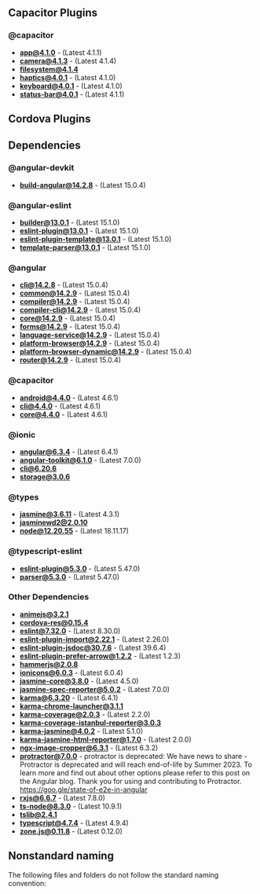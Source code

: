 ## Capacitor Plugins

### @capacitor
- **app@4.1.0** - (Latest 4.1.1)
- **camera@4.1.3** - (Latest 4.1.4)
- **filesystem@4.1.4**
- **haptics@4.0.1** - (Latest 4.1.0)
- **keyboard@4.0.1** - (Latest 4.1.0)
- **status-bar@4.0.1** - (Latest 4.1.1)
## Cordova Plugins

## Dependencies

### @angular-devkit
- **build-angular@14.2.8** - (Latest 15.0.4)
### @angular-eslint
- **builder@13.0.1** - (Latest 15.1.0)
- **eslint-plugin@13.0.1** - (Latest 15.1.0)
- **eslint-plugin-template@13.0.1** - (Latest 15.1.0)
- **template-parser@13.0.1** - (Latest 15.1.0)
### @angular
- **cli@14.2.8** - (Latest 15.0.4)
- **common@14.2.9** - (Latest 15.0.4)
- **compiler@14.2.9** - (Latest 15.0.4)
- **compiler-cli@14.2.9** - (Latest 15.0.4)
- **core@14.2.9** - (Latest 15.0.4)
- **forms@14.2.9** - (Latest 15.0.4)
- **language-service@14.2.9** - (Latest 15.0.4)
- **platform-browser@14.2.9** - (Latest 15.0.4)
- **platform-browser-dynamic@14.2.9** - (Latest 15.0.4)
- **router@14.2.9** - (Latest 15.0.4)
### @capacitor
- **android@4.4.0** - (Latest 4.6.1)
- **cli@4.4.0** - (Latest 4.6.1)
- **core@4.4.0** - (Latest 4.6.1)
### @ionic
- **angular@6.3.4** - (Latest 6.4.1)
- **angular-toolkit@6.1.0** - (Latest 7.0.0)
- **cli@6.20.6**
- **storage@3.0.6**
### @types
- **jasmine@3.6.11** - (Latest 4.3.1)
- **jasminewd2@2.0.10**
- **node@12.20.55** - (Latest 18.11.17)
### @typescript-eslint
- **eslint-plugin@5.3.0** - (Latest 5.47.0)
- **parser@5.3.0** - (Latest 5.47.0)
### Other Dependencies
- **animejs@3.2.1**
- **cordova-res@0.15.4**
- **eslint@7.32.0** - (Latest 8.30.0)
- **eslint-plugin-import@2.22.1** - (Latest 2.26.0)
- **eslint-plugin-jsdoc@30.7.6** - (Latest 39.6.4)
- **eslint-plugin-prefer-arrow@1.2.2** - (Latest 1.2.3)
- **hammerjs@2.0.8**
- **ionicons@6.0.3** - (Latest 6.0.4)
- **jasmine-core@3.8.0** - (Latest 4.5.0)
- **jasmine-spec-reporter@5.0.2** - (Latest 7.0.0)
- **karma@6.3.20** - (Latest 6.4.1)
- **karma-chrome-launcher@3.1.1**
- **karma-coverage@2.0.3** - (Latest 2.2.0)
- **karma-coverage-istanbul-reporter@3.0.3**
- **karma-jasmine@4.0.2** - (Latest 5.1.0)
- **karma-jasmine-html-reporter@1.7.0** - (Latest 2.0.0)
- **ngx-image-cropper@6.3.1** - (Latest 6.3.2)
- **protractor@7.0.0** - protractor is deprecated: We have news to share - Protractor is deprecated and will reach end-of-life by Summer 2023. To learn more and find out about other options please refer to this post on the Angular blog. Thank you for using and contributing to Protractor. https://goo.gle/state-of-e2e-in-angular
- **rxjs@6.6.7** - (Latest 7.8.0)
- **ts-node@8.3.0** - (Latest 10.9.1)
- **tslib@2.4.1**
- **typescript@4.7.4** - (Latest 4.9.4)
- **zone.js@0.11.8** - (Latest 0.12.0)


## Nonstandard naming
The following files and folders do not follow the standard naming convention:


